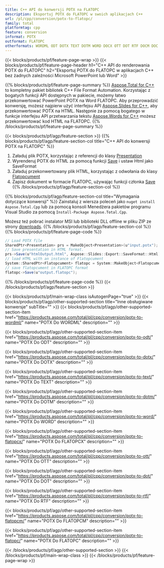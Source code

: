```yaml
---
title: C++ API do konwersji POTX na FLATOPC
description: Eksportuj POTX do FLATOPC w swoich aplikacjach C++
url: /pl/cpp/conversion/potx-to-flatopc/
family: total
platformtag: cpp
feature: conversion
informat: POTX
outformat: FLATOPC
otherformats: WORDML ODT DOTX TEXT DOTM WORD DOCX OTT DOT RTF DOCM DOC
---
```

{{< blocks/products/pf/feature-page-wrap >}}
{{< blocks/products/pf/feature-page-header h1="C++ API do renderowania POTX do FLATOPC" h2="Eksportuj POTX do FLATOPC w aplikacjach C++ bez żadnych zależności Microsoft PowerPoint lub Word" >}}

{{% blocks/products/pf/feature-page-summary %}}
[Aspose.Total for C++](https://products.aspose.com/total/cpp/) to kompletny pakiet bibliotek C++ File Format Automation. Korzystając z bogatych funkcji API dostępnych w pakiecie, możemy łatwo przekonwertować PowerPoint POTX na Word FLATOPC. Aby przeprowadzić konwersję, możesz najpierw użyć interfejsu API [Aspose.Slides for C++](https://products.aspose.com/slides/cpp/), aby przekonwertować POTX na HTML. Następnie za pomocą bogatego w funkcje interfejsu API przetwarzania tekstu [Aspose.Words for C++](https://products.aspose.com/words/cpp/) możesz przekonwertować kod HTML na FLATOPC. 
{{% /blocks/products/pf/feature-page-summary  %}}

{{< blocks/products/pf/agp/feature-section >}}
{{% blocks/products/pf/agp/feature-section-col title="C++ API do konwersji POTX na FLATOPC" %}}
1. Załaduj plik POTX, korzystając z referencji do klasy [Presentation](https://reference.aspose.com/slides/cpp/class/aspose.slides.presentation)
2. Wyrenderuj POTX do HTML za pomocą funkcji [Save](https://reference.aspose.com/slides/cpp/class/aspose.slides.presentation#afcd59ec697bf05c10f78c3869de2ec9e) i ustaw Html jako SaveFormat
3. Załaduj przekonwertowany plik HTML, korzystając z odwołania do klasy [Flatopcument](https://reference.aspose.com/words/cpp/class/aspose.words.flatopcument)
4. Zapisz dokument w formacie FLATOPC, używając funkcji członka [Save](https://reference.aspose.com/words/cpp/class/aspose.words.flatopcument#save_string)
{{% /blocks/products/pf/agp/feature-section-col %}}

{{% blocks/products/pf/agp/feature-section-col title="Wymagania dotyczące konwersji" %}}
Zainstaluj z wiersza poleceń jako ```nuget install Aspose.Total.Cpp``` lub za pomocą konsoli Menedżera pakietów programu Visual Studio za pomocą ```Install-Package Aspose.Total.Cpp```.

Możesz też pobrać instalator MSI lub biblioteki DLL offline w pliku ZIP ze strony [downloads](https://downloads.aspose.com/total/cpp).
{{% /blocks/products/pf/agp/feature-section-col %}}
{{% blocks/products/pf/feature-page-code %}}
```cs
// Load POTX file
SharedPtr<Presentation> prs = MakeObject<Presentation>(u"input.potx");
// Save presentation in HTML format.
prs->Save(u"htmlOutput.html", Aspose::Slides::Export::SaveFormat::Html);
// load HTML with an instance of Flatopcument
System::SharedPtr<Flatopcument> flatopc = System::MakeObject<Flatopcument>(u"htmlOutput.html");
// save flatopcument in FLATOPC format
flatopc->Save(u"output.flatopc"); 
```

{{% /blocks/products/pf/feature-page-code %}}
{{< /blocks/products/pf/agp/feature-section >}}

{{< blocks/products/pf/main-wrap-class isAutogenPage="true" >}}
{{< blocks/products/pf/agp/other-supported-section title="Inne obsługiwane konwersje" subTitle="" >}}
{{< blocks/products/pf/agp/other-supported-section-item href="https://products.aspose.com/total/pl/cpp/conversion/potx-to-wordml/" name="POTX Do WORDML" description="" >}}

{{< blocks/products/pf/agp/other-supported-section-item href="https://products.aspose.com/total/pl/cpp/conversion/potx-to-odt/" name="POTX Do ODT" description="" >}}

{{< blocks/products/pf/agp/other-supported-section-item href="https://products.aspose.com/total/pl/cpp/conversion/potx-to-dotx/" name="POTX Do DOTX" description="" >}}

{{< blocks/products/pf/agp/other-supported-section-item href="https://products.aspose.com/total/pl/cpp/conversion/potx-to-text/" name="POTX Do TEXT" description="" >}}

{{< blocks/products/pf/agp/other-supported-section-item href="https://products.aspose.com/total/pl/cpp/conversion/potx-to-dotm/" name="POTX Do DOTM" description="" >}}

{{< blocks/products/pf/agp/other-supported-section-item href="https://products.aspose.com/total/pl/cpp/conversion/potx-to-word/" name="POTX Do WORD" description="" >}}

{{< blocks/products/pf/agp/other-supported-section-item href="https://products.aspose.com/total/pl/cpp/conversion/potx-to-flatopcx/" name="POTX Do FLATOPCX" description="" >}}

{{< blocks/products/pf/agp/other-supported-section-item href="https://products.aspose.com/total/pl/cpp/conversion/potx-to-ott/" name="POTX Do OTT" description="" >}}

{{< blocks/products/pf/agp/other-supported-section-item href="https://products.aspose.com/total/pl/cpp/conversion/potx-to-dot/" name="POTX Do DOT" description="" >}}

{{< blocks/products/pf/agp/other-supported-section-item href="https://products.aspose.com/total/pl/cpp/conversion/potx-to-rtf/" name="POTX Do RTF" description="" >}}

{{< blocks/products/pf/agp/other-supported-section-item href="https://products.aspose.com/total/pl/cpp/conversion/potx-to-flatopcm/" name="POTX Do FLATOPCM" description="" >}}

{{< blocks/products/pf/agp/other-supported-section-item href="https://products.aspose.com/total/pl/cpp/conversion/potx-to-flatopc/" name="POTX Do FLATOPC" description="" >}}


{{< /blocks/products/pf/agp/other-supported-section >}}
{{< /blocks/products/pf/main-wrap-class >}}
{{< /blocks/products/pf/feature-page-wrap >}}